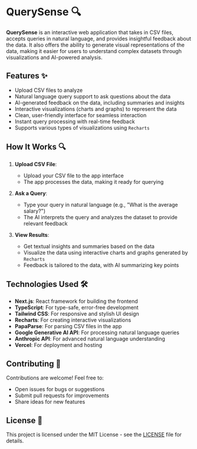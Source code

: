 # QuerySense 🔍

**QuerySense** is an interactive web application that takes in CSV files, accepts queries in natural language, and provides insightful feedback about the data. It also offers the ability to generate visual representations of the data, making it easier for users to understand complex datasets through visualizations and AI-powered analysis.

## Features ✨

- Upload CSV files to analyze
- Natural language query support to ask questions about the data
- AI-generated feedback on the data, including summaries and insights
- Interactive visualizations (charts and graphs) to represent the data
- Clean, user-friendly interface for seamless interaction
- Instant query processing with real-time feedback
- Supports various types of visualizations using `Recharts`

## How It Works 🔍

1. **Upload CSV File**:
   - Upload your CSV file to the app interface
   - The app processes the data, making it ready for querying

2. **Ask a Query**:
   - Type your query in natural language (e.g., "What is the average salary?")
   - The AI interprets the query and analyzes the dataset to provide relevant feedback

3. **View Results**:
   - Get textual insights and summaries based on the data
   - Visualize the data using interactive charts and graphs generated by `Recharts`
   - Feedback is tailored to the data, with AI summarizing key points

## Technologies Used 🛠️

- **Next.js**: React framework for building the frontend
- **TypeScript**: For type-safe, error-free development
- **Tailwind CSS**: For responsive and stylish UI design
- **Recharts**: For creating interactive visualizations
- **PapaParse**: For parsing CSV files in the app
- **Google Generative AI API**: For processing natural language queries
- **Anthropic API**: For advanced natural language understanding
- **Vercel**: For deployment and hosting

## Contributing 🤝

Contributions are welcome! Feel free to:
- Open issues for bugs or suggestions
- Submit pull requests for improvements
- Share ideas for new features

## License 📜

This project is licensed under the MIT License - see the [LICENSE](LICENSE) file for details.